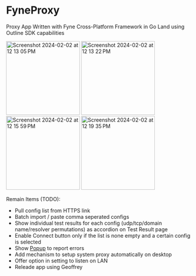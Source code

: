 # FyneProxy
Proxy App Written with Fyne Cross-Platform Framework in Go Land using Outline SDK capabilities

<img width="200" alt="Screenshot 2024-02-02 at 12 13 05 PM" src="https://github.com/amircybersec/FyneProxy/assets/117060873/80d58af8-064c-4f3a-a8f5-54f0e5ccaafc">

<img width="200" alt="Screenshot 2024-02-02 at 12 13 22 PM" src="https://github.com/amircybersec/FyneProxy/assets/117060873/483d4684-c38d-4720-9c58-c55a2f183518">

<img width="200" alt="Screenshot 2024-02-02 at 12 15 59 PM" src="https://github.com/amircybersec/FyneProxy/assets/117060873/821d3ac2-2c47-4f70-ad54-a125b1b6fc17">

<img width="200" alt="Screenshot 2024-02-02 at 12 19 35 PM" src="https://github.com/amircybersec/FyneProxy/assets/117060873/35150967-b63c-4d62-869d-302496928a4e">




Remain Items (TODO):
- Pull config list from HTTPS link
- Batch import / paste comma seperated configs
- Show individual test results for each config (udp/tcp/domain name/resolver permutations) as accordion on Test Result page
- Enable Connect button only if the list is none empty and a certain config is selected
- Show [Popup](https://docs.fyne.io/api/v2.3/widget/popup.html) to report errors
- Add mechanism to setup system proxy automatically on desktop
- Offer option in setting to listen on LAN
- Releade app using Geoffrey
